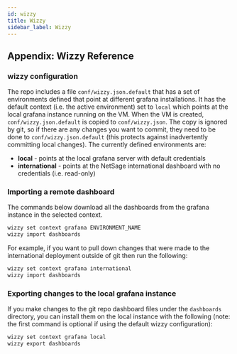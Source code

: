 ```yaml
---
id: wizzy
title: Wizzy
sidebar_label: Wizzy
---
```



## Appendix: Wizzy Reference

### wizzy configuration

The repo includes a file `conf/wizzy.json.default` that has a set of environments defined that point at different grafana installations. It has the default context (i.e. the active environment) set to `local` which points at the local grafana instance running on the VM. When the VM is created, `conf/wizzy.json.default` is copied to `conf/wizzy.json`. The copy is ignored by git, so if there are any changes you want to commit, they need to be done to `conf/wizzy.json.default` (this protects against inadvertently committing local changes). The currently defined environments are:

* **local** - points at the local grafana server with default credentials
* **international** - points at the NetSage international dashboard with no credentials (i.e. read-only)

### Importing a remote dashboard

The commands below download all the dashboards from the grafana instance in the selected context.

``` sh
wizzy set context grafana ENVIRONMENT_NAME
wizzy import dashboards
```

For example, if you want to pull down changes that were made to the international deployment outside of git then run the following:

``` sh
wizzy set context grafana international
wizzy import dashboards
```

### Exporting changes to the local grafana instance

If you make changes to the git repo dashboard files under the `dashboards` directory, you can install them on the local instance with the following (note: the first command is optional if using the default wizzy configuration):

``` sh
wizzy set context grafana local
wizzy export dashboards
```
